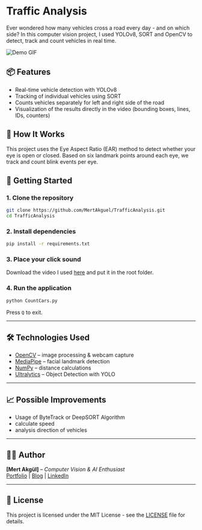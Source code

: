# Traffic Analysis

Ever wondered how many vehicles cross a road every day - and on which side? In this computer vision project, I used YOLOv8, SORT and OpenCV to detect, track and count vehicles in real time.

![Demo GIF](video/demo.gif)

## 📦 Features

- Real-time vehicle detection with YOLOv8
- Tracking of individual vehicles using SORT
- Counts vehicles separately for left and right side of the road
- Visualization of the results directly in the video (bounding boxes, lines, IDs, counters)

## 🧠 How It Works

This project uses the Eye Aspect Ratio (EAR) method to detect whether your eye is open or closed. Based on six landmark points around each eye, we track and count blink events per eye.

## 🚀 Getting Started

### 1. Clone the repository

```bash
git clone https://github.com/MertAkguel/TrafficAnalysis.git
cd TrafficAnalysis
```

### 2. Install dependencies

```bash
pip install -r requirements.txt
```

### 3. Place your click sound

Download the video I used [here](https://youtu.be/KBsqQez-O4w?si=iUbXmv8Q1dlnzm69) and put it in the root folder.


### 4. Run the application

```bash
python CountCars.py
```

Press `Q` to exit.

---

## 🛠️ Technologies Used

- [OpenCV](https://opencv.org/) – image processing & webcam capture
- [MediaPipe](https://google.github.io/mediapipe/) – facial landmark detection
- [NumPy](https://numpy.org/) – distance calculations
- [Ultralytics](https://www.ultralytics.com/de) – Object Detection with YOLO

---

## 📈 Possible Improvements

- Usage of ByteTrack or DeepSORT Algorithm
- calculate speed
- analysis direction of vehicles

---

## 🧑‍💻 Author

**[Mert Akgül]** – *Computer Vision & AI Enthusiast*  
[Portfolio](https://medium.com/@Mert.A/list/projects-6f9bb92a3c21) | [Blog](https://medium.com/@Mert.A) | [LinkedIn](https://www.linkedin.com/in/mert-akgül)

---

## 📄 License

This project is licensed under the MIT License - see the [LICENSE](LICENSE) file for details.
